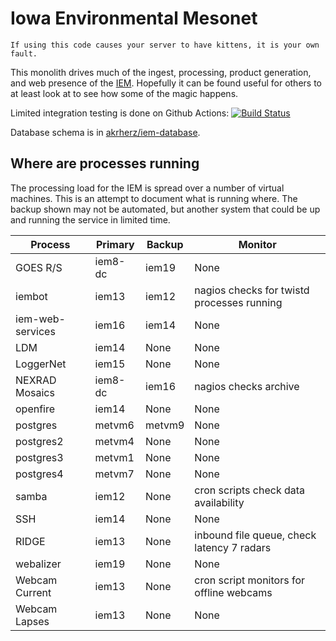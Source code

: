 # Iowa Environmental Mesonet

    If using this code causes your server to have kittens, it is your own fault.

This monolith drives much of the ingest, processing, product generation, and
web presence of the [IEM](https://mesonet.agron.iastate.edu).  Hopefully it can
be found useful for others to at least look at to see how some of the magic happens.

Limited integration testing is done on Github Actions: [![Build Status](https://github.com/akrherz/iem/workflows/Install%20and%20Test/badge.svg)](https://github.com/akrherz/iem)

Database schema is in [akrherz/iem-database](https://github.com/akrherz/iem-database).

## Where are processes running

The processing load for the IEM is spread over a number of virtual machines.
This is an attempt to document what is running where.  The backup shown may not
be automated, but another system that could be up and running the service in
limited time.

Process | Primary | Backup | Monitor
------- | ------- | ------ | -------
GOES R/S | iem8-dc | iem19 | None
iembot  | iem13    | iem12  | nagios checks for twistd processes running
iem-web-services | iem16 | iem14 | None
LDM | iem14 | None | None
LoggerNet | iem15 | None | None
NEXRAD Mosaics | iem8-dc | iem16 | nagios checks archive
openfire | iem14 | None     | None
postgres | metvm6 | metvm9  | None
postgres2 | metvm4 | None | None
postgres3 | metvm1 | None | None
postgres4 | metvm7 | None | None
samba | iem12 | None | cron scripts check data availability
SSH | iem14 | None | None
RIDGE   | iem13    | None    | inbound file queue, check latency 7 radars
webalizer | iem19 | None | None
Webcam Current | iem13 | None | cron script monitors for offline webcams
Webcam Lapses | iem13 | None | None
